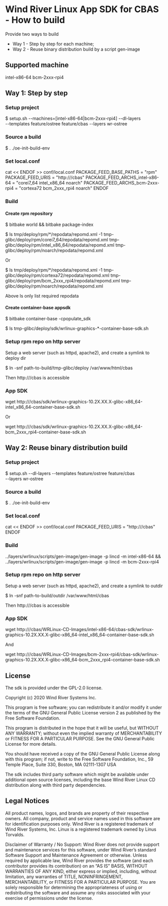 # Wind River Linux App SDK for CBAS - How to build
Provide two ways to build
- Way 1 - Step by step for each machine;
- Way 2 - Reuse binary distribution build by a script gen-image

## Supported machine
intel-x86-64
bcm-2xxx-rpi4

## Way 1: Step by step
### Setup project
$ setup.sh --machines=[intel-x86-64|bcm-2xxx-rpi4] --dl-layers \
    --templates feature/ostree feature/cbas --layers wr-ostree

### Source a build
$ . ./oe-init-build-env

### Set local.conf
cat << ENDOF >> conf/local.conf
PACKAGE_FEED_BASE_PATHS = "rpm"
PACKAGE_FEED_URIS = "http://<web-server-url>/cbas"
PACKAGE_FEED_ARCHS_intel-x86-64 = "corei7_64 intel_x86_64 noarch"
PACKAGE_FEED_ARCHS_bcm-2xxx-rpi4 = "cortexa72 bcm_2xxx_rpi4 noarch"
ENDOF

### Build
#### Create rpm repository
$ bitbake world && bitbake package-index

$ ls tmp/deploy/rpm/*/repodata/repomd.xml -1
tmp-glibc/deploy/rpm/corei7_64/repodata/repomd.xml
tmp-glibc/deploy/rpm/intel_x86_64/repodata/repomd.xml
tmp-glibc/deploy/rpm/noarch/repodata/repomd.xml

Or

$ ls tmp/deploy/rpm/*/repodata/repomd.xml -1
tmp-glibc/deploy/rpm/cortexa72/repodata/repomd.xml
tmp-glibc/deploy/rpm/bcm_2xxx_rpi4/repodata/repomd.xml
tmp-glibc/deploy/rpm/noarch/repodata/repomd.xml

Above ls only list required repodata

#### Create container-base appsdk
$ bitbake container-base -cpopulate_sdk

$ ls tmp-glibc/deploy/sdk/wrlinux-graphics-*-container-base-sdk.sh

### Setup rpm repo on http server
Setup a web server (such as httpd, apache2), and create a symlink
to deploy dir

$ ln -snf path-to-build/tmp-glibc/deploy /var/www/html/cbas

Then http://<web-server-url>/cbas is accessible

### App SDK
wget http://<web-server-url>/cbas/sdk/wrlinux-graphics-10.2X.XX.X-glibc-x86_64-intel_x86_64-container-base-sdk.sh

Or

wget http://<web-server-url>/cbas/sdk/wrlinux-graphics-10.2X.XX.X-glibc-x86_64-bcm_2xxx_rpi4-container-base-sdk.sh

## Way 2: Reuse binary distribution build
### Setup project
$ setup.sh --dl-layers --templates feature/ostree feature/cbas \
    --layers wr-ostree

### Source a build
$ . ./oe-init-build-env

### Set local.conf
cat << ENDOF >> conf/local.conf
PACKAGE_FEED_URIS = "http://<web-server-url>/cbas"
ENDOF

### Build
../layers/wrlinux/scripts/gen-image/gen-image -p lincd -m intel-x86-64 && \
    ../layers/wrlinux/scripts/gen-image/gen-image -p lincd -m bcm-2xxx-rpi4

### Setup rpm repo on http server
Setup a web server (such as httpd, apache2), and create a symlink
to outdir

$ ln -snf path-to-build/outdir /var/www/html/cbas

Then http://<web-server-url>/cbas is accessible

### App SDK
wget http://<web-server-url>/cbas/WRLinux-CD-Images/intel-x86-64/cbas-sdk/wrlinux-graphics-10.2X.XX.X-glibc-x86_64-intel_x86_64-container-base-sdk.sh

And

wget http://<web-server-url>/cbas/WRLinux-CD-Images/bcm-2xxx-rpi4/cbas-sdk/wrlinux-graphics-10.2X.XX.X-glibc-x86_64-bcm_2xxx_rpi4-container-base-sdk.sh


## License
The sdk is provided under the GPL-2.0 license.

Copyright (c) 2020 Wind River Systems Inc.

This program is free software; you can redistribute it and/or modify it under
the terms of the GNU General Public License version 2 as published by the Free
Software Foundation.

This program is distributed in the hope that it will be useful, but WITHOUT ANY
WARRANTY; without even the implied warranty of MERCHANTABILITY or FITNESS FOR A
PARTICULAR PURPOSE. See the GNU General Public License for more details.

You should have received a copy of the GNU General Public License along with
this program; if not, write to the Free Software Foundation, Inc., 59 Temple
Place, Suite 330, Boston, MA 02111-1307 USA

The sdk includes third party software which might be available under
additional open source licenses, including the base Wind River Linux CD
distribution along with third party dependencies.

## Legal Notices
All product names, logos, and brands are property of their respective owners.
All company, product and service names used in this software are for
identification purposes only. Wind River is a registered trademark of Wind River
Systems, Inc. Linux is a registered trademark owned by Linus Torvalds.

Disclaimer of Warranty / No Support: Wind River does not provide support and
maintenance services for this software, under Wind River’s standard Software
Support and Maintenance Agreement or otherwise. Unless required by applicable
law, Wind River provides the software (and each contributor provides its
contribution) on an “AS IS” BASIS, WITHOUT WARRANTIES OF ANY KIND, either
express or implied, including, without limitation, any warranties of TITLE,
NONINFRINGEMENT, MERCHANTABILITY, or FITNESS FOR A PARTICULAR PURPOSE. You are
solely responsible for determining the appropriateness of using or
redistributing the software and assume any risks associated with your exercise
of permissions under the license.
